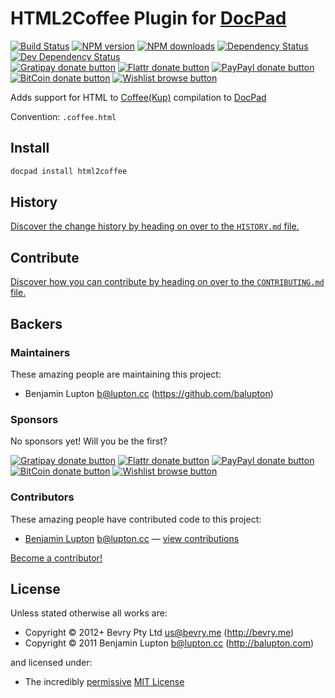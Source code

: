 # HTML2Coffee Plugin for [DocPad](http://docpad.org)

<!-- BADGES/ -->

[![Build Status](https://img.shields.io/travis/docpad/docpad-plugin-html2coffee/master.svg)](http://travis-ci.org/docpad/docpad-plugin-html2coffee "Check this project's build status on TravisCI")
[![NPM version](https://img.shields.io/npm/v/docpad-plugin-html2coffee.svg)](https://npmjs.org/package/docpad-plugin-html2coffee "View this project on NPM")
[![NPM downloads](https://img.shields.io/npm/dm/docpad-plugin-html2coffee.svg)](https://npmjs.org/package/docpad-plugin-html2coffee "View this project on NPM")
[![Dependency Status](https://img.shields.io/david/docpad/docpad-plugin-html2coffee.svg)](https://david-dm.org/docpad/docpad-plugin-html2coffee)
[![Dev Dependency Status](https://img.shields.io/david/dev/docpad/docpad-plugin-html2coffee.svg)](https://david-dm.org/docpad/docpad-plugin-html2coffee#info=devDependencies)<br/>
[![Gratipay donate button](https://img.shields.io/gratipay/docpad.svg)](https://www.gratipay.com/docpad/ "Donate weekly to this project using Gratipay")
[![Flattr donate button](https://img.shields.io/badge/flattr-donate-yellow.svg)](http://flattr.com/thing/344188/balupton-on-Flattr "Donate monthly to this project using Flattr")
[![PayPayl donate button](https://img.shields.io/badge/paypal-donate-yellow.svg)](https://www.paypal.com/cgi-bin/webscr?cmd=_s-xclick&hosted_button_id=QB8GQPZAH84N6 "Donate once-off to this project using Paypal")
[![BitCoin donate button](https://img.shields.io/badge/bitcoin-donate-yellow.svg)](https://coinbase.com/checkouts/9ef59f5479eec1d97d63382c9ebcb93a "Donate once-off to this project using BitCoin")
[![Wishlist browse button](https://img.shields.io/badge/wishlist-donate-yellow.svg)](http://amzn.com/w/2F8TXKSNAFG4V "Buy an item on our wishlist for us")

<!-- /BADGES -->


Adds support for HTML to [Coffee](http://coffeescript.org/)[(Kup)](http://coffeekup.org/) compilation to [DocPad](https://docpad.org)

Convention:  `.coffee.html`


## Install

``` bash
docpad install html2coffee
```


<!-- HISTORY/ -->

## History
[Discover the change history by heading on over to the `HISTORY.md` file.](https://github.com/docpad/docpad-plugin-html2coffee/blob/master/HISTORY.md#files)

<!-- /HISTORY -->


<!-- CONTRIBUTE/ -->

## Contribute

[Discover how you can contribute by heading on over to the `CONTRIBUTING.md` file.](https://github.com/docpad/docpad-plugin-html2coffee/blob/master/CONTRIBUTING.md#files)

<!-- /CONTRIBUTE -->


<!-- BACKERS/ -->

## Backers

### Maintainers

These amazing people are maintaining this project:

- Benjamin Lupton <b@lupton.cc> (https://github.com/balupton)

### Sponsors

No sponsors yet! Will you be the first?

[![Gratipay donate button](https://img.shields.io/gratipay/docpad.svg)](https://www.gratipay.com/docpad/ "Donate weekly to this project using Gratipay")
[![Flattr donate button](https://img.shields.io/badge/flattr-donate-yellow.svg)](http://flattr.com/thing/344188/balupton-on-Flattr "Donate monthly to this project using Flattr")
[![PayPayl donate button](https://img.shields.io/badge/paypal-donate-yellow.svg)](https://www.paypal.com/cgi-bin/webscr?cmd=_s-xclick&hosted_button_id=QB8GQPZAH84N6 "Donate once-off to this project using Paypal")
[![BitCoin donate button](https://img.shields.io/badge/bitcoin-donate-yellow.svg)](https://coinbase.com/checkouts/9ef59f5479eec1d97d63382c9ebcb93a "Donate once-off to this project using BitCoin")
[![Wishlist browse button](https://img.shields.io/badge/wishlist-donate-yellow.svg)](http://amzn.com/w/2F8TXKSNAFG4V "Buy an item on our wishlist for us")

### Contributors

These amazing people have contributed code to this project:

- [Benjamin Lupton](https://github.com/balupton) <b@lupton.cc> — [view contributions](https://github.com/docpad/docpad-plugin-html2coffee/commits?author=balupton)

[Become a contributor!](https://github.com/docpad/docpad-plugin-html2coffee/blob/master/CONTRIBUTING.md#files)

<!-- /BACKERS -->


<!-- LICENSE/ -->

## License

Unless stated otherwise all works are:

- Copyright &copy; 2012+ Bevry Pty Ltd <us@bevry.me> (http://bevry.me)
- Copyright &copy; 2011 Benjamin Lupton <b@lupton.cc> (http://balupton.com)

and licensed under:

- The incredibly [permissive](http://en.wikipedia.org/wiki/Permissive_free_software_licence) [MIT License](http://opensource.org/licenses/mit-license.php)

<!-- /LICENSE -->


